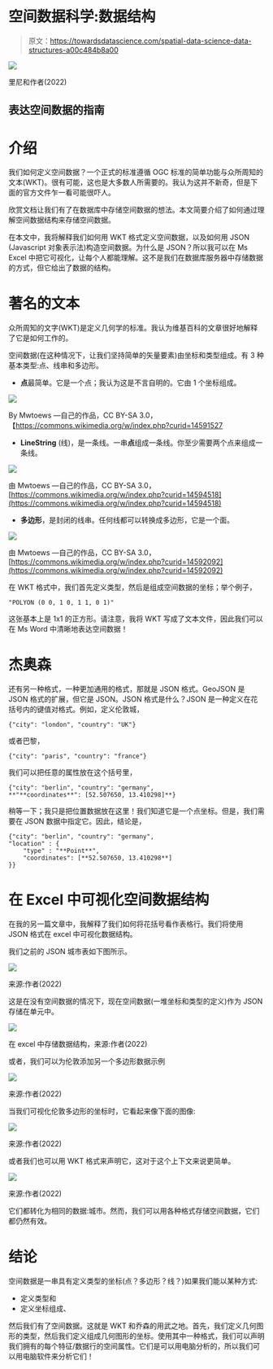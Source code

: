 # 空间数据科学:数据结构

> 原文：<https://towardsdatascience.com/spatial-data-science-data-structures-a00c484b8a00>

![](img/90a883a760056a40a0eeab35f7b40eb9.png)

里尼和作者(2022)

## 表达空间数据的指南

# 介绍

我们如何定义空间数据？一个正式的标准遵循 OGC 标准的简单功能与众所周知的文本(WKT)。很有可能，这也是大多数人所需要的。我认为这并不新奇，但是下面的官方文件乍一看可能很吓人。

[](https://www.ogc.org/standards/sfa)  

欣赏文档让我们有了在数据库中存储空间数据的想法。本文简要介绍了如何通过理解空间数据结构来存储空间数据。

在本文中，我将解释我们如何用 WKT 格式定义空间数据，以及如何用 JSON (Javascript 对象表示法)构造空间数据。为什么是 JSON？所以我可以在 Ms Excel 中把它可视化，让每个人都能理解。这不是我们在数据库服务器中存储数据的方式，但它给出了数据的结构。

# 著名的文本

众所周知的文字(WKT)是定义几何学的标准。我认为维基百科的文章很好地解释了它是如何工作的。

[](https://en.wikipedia.org/wiki/Well-known_text_representation_of_geometry)  

空间数据(在这种情况下，让我们坚持简单的矢量要素)由坐标和类型组成。有 3 种基本类型:点、线串和多边形。

*   **点**最简单。它是一个点；我认为这是不言自明的。它由 1 个坐标组成。

![](img/a0b1a93c2228e72a8701e7da3aaf84c7.png)

By Mwtoews —自己的作品，CC BY-SA 3.0，【https://commons.wikimedia.org/w/index.php?curid=14591527 

*   **LineString** (线)，是一条线。一串**点**组成一条线。你至少需要两个点来组成一条线。

![](img/d02a2389656c53feee4492bdfa692eb9.png)

由 Mwtoews —自己的作品，CC BY-SA 3.0，[https://commons.wikimedia.org/w/index.php?curid=14594518](https://commons.wikimedia.org/w/index.php?curid=14594518)

*   **多边形**，是封闭的线串。任何线都可以转换成多边形，它是一个面。

![](img/bfd9a5ad4d901f5b7db9de286b35cdc5.png)

由 Mwtoews —自己的作品，CC BY-SA 3.0，[https://commons.wikimedia.org/w/index.php?curid=14592092](https://commons.wikimedia.org/w/index.php?curid=14592092)

在 WKT 格式中，我们首先定义类型，然后是组成空间数据的坐标；举个例子，

```
"POLYON (0 0, 1 0, 1 1, 0 1)"
```

这张基本上是 1x1 的正方形。请注意，我将 WKT 写成了文本文件，因此我们可以在 Ms Word 中清晰地表达空间数据！

# 杰奥森

还有另一种格式，一种更加通用的格式，那就是 JSON 格式。GeoJSON 是 JSON 格式的扩展，但它是 JSON。JSON 格式是什么？JSON 是一种定义在花括号内的键值对格式。例如，定义伦敦城，

```
{"city": "london", "country": "UK"}
```

或者巴黎，

```
{"city": "paris", "country": "france"}
```

我们可以把任意的属性放在这个括号里，

```
{"city": "berlin", "country": "germany", 
**"**coordinates**": [52.507650, 13.410298]**}
```

稍等一下；我只是把位置数据放在这里！我们知道它是一个点坐标。但是，我们需要在 JSON 数据中指定它。因此，结论是，

```
{"city": "berlin", "country": "germany",
"location" : {
    "type" : "**Point**",
    "coordinates": [**52.507650, 13.410298**]
}}
```

# 在 Excel 中可视化空间数据结构

在我的另一篇文章中，我解释了我们如何将花括号看作表格行。我们将使用 JSON 格式在 excel 中可视化数据结构。

[](https://perkotaan.medium.com/nested-table-in-excel-9977637a74aa)  

我们之前的 JSON 城市表如下图所示。

![](img/5e72073cb0344da68553a0342783175b.png)

来源:作者(2022)

这是在没有空间数据的情况下，现在空间数据(一堆坐标和类型的定义)作为 JSON 存储在单元中。

![](img/b02df03041af8e4ff48465ee9421eb34.png)

在 excel 中存储数据结构，来源:作者(2022)

或者，我们可以为伦敦添加另一个多边形数据示例

![](img/e45d9193f5035df2631ba55472b26324.png)

来源:作者(2022)

当我们可视化伦敦多边形的坐标时，它看起来像下面的图像:

![](img/8d1921791591edeba6d4e916e4209324.png)

来源:作者(2022)

或者我们也可以用 WKT 格式来声明它，这对于这个上下文来说更简单。

![](img/1d721177e543bc97188fa51dd9a3fc1a.png)

来源:作者(2022)

它们都转化为相同的数据:城市。然而，我们可以用各种格式存储空间数据，它们都仍然有效。

# 结论

空间数据是一串具有定义类型的坐标(点？多边形？线？)如果我们能以某种方式:

*   定义类型和
*   定义坐标组成、

然后我们有了空间数据。这就是 WKT 和乔森的用武之地。首先，我们定义几何图形的类型，然后我们定义组成几何图形的坐标。使用其中一种格式，我们可以声明我们拥有的每个特征/数据行的空间属性。它们是可以用电脑分析的，所以我们可以用电脑软件来分析它们！